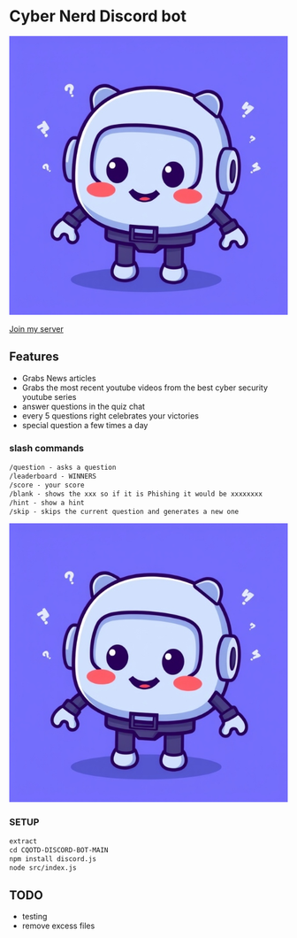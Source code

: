 # Cyber Nerd Discord bot

<div align="center">
  <img src="https://github.com/Infinit3i/cqotd-discord-bot/blob/90e4005d6b0da13ec8f1cb67ff4bda5062bd5ed9/Assets/Discord_JS_Bot.jpeg" alt="Discord Bot" width="600">
</div>

[Join my server](https://discord.gg/rzSTrk39yE)

## Features
- Grabs News articles
- Grabs the most recent youtube videos from the best cyber security youtube series
- answer questions in the quiz chat
- every 5 questions right celebrates your victories
- special question a few times a day

### slash commands

```
/question - asks a question
/leaderboard - WINNERS
/score - your score
/blank - shows the xxx so if it is Phishing it would be xxxxxxxx
/hint - show a hint
/skip - skips the current question and generates a new one
```

<div align="center">
  <img src="https://github.com/Infinit3i/cqotd-discord-bot/blob/90e4005d6b0da13ec8f1cb67ff4bda5062bd5ed9/Assets/Discord_JS_Bot.jpeg" alt="Discord Bot Information" width="600">
</div>

### SETUP

```
extract
cd CQOTD-DISCORD-BOT-MAIN
npm install discord.js
node src/index.js
```

## TODO

- testing
- remove excess files
